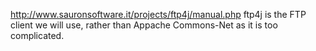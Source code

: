 http://www.sauronsoftware.it/projects/ftp4j/manual.php
ftp4j is the FTP client we will use, rather than Appache Commons-Net as it is too complicated.

